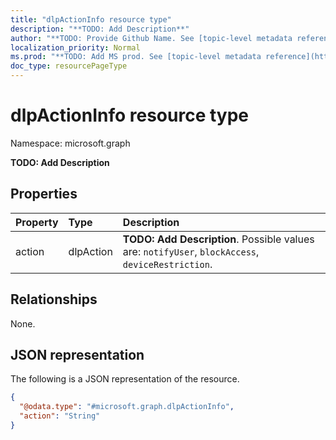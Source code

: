 ```yaml
---
title: "dlpActionInfo resource type"
description: "**TODO: Add Description**"
author: "**TODO: Provide Github Name. See [topic-level metadata reference](https://msgo.azurewebsites.net/add/document/guidelines/metadata.html#topic-level-metadata)**"
localization_priority: Normal
ms.prod: "**TODO: Add MS prod. See [topic-level metadata reference](https://msgo.azurewebsites.net/add/document/guidelines/metadata.html#topic-level-metadata)**"
doc_type: resourcePageType
---
```


# dlpActionInfo resource type

Namespace: microsoft.graph



**TODO: Add Description**

## Properties
|Property|Type|Description|
|:---|:---|:---|
|action|dlpAction|**TODO: Add Description**. Possible values are: `notifyUser`, `blockAccess`, `deviceRestriction`.|

## Relationships
None.

## JSON representation
The following is a JSON representation of the resource.
<!-- {
  "blockType": "resource",
  "@odata.type": "microsoft.graph.dlpActionInfo"
}
-->
``` json
{
  "@odata.type": "#microsoft.graph.dlpActionInfo",
  "action": "String"
}
```

